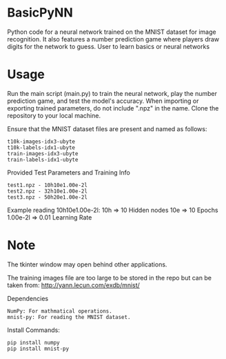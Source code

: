 # BasicPyNN
Python code for a neural network trained on the MNIST dataset for image recognition. It also features a number prediction game where players draw digits for the network to guess. User to learn basics or neural networks

# Usage
Run the main script (main.py) to train the neural network, play the number prediction game, and test the model's accuracy.
When importing or exporting trained parameters, do not include ".npz" in the name.
Clone the repository to your local machine.
    
Ensure that the MNIST dataset files are present and named as follows:

    t10k-images-idx3-ubyte
    t10k-labels-idx1-ubyte
    train-images-idx3-ubyte
    train-labels-idx1-ubyte

Provided Test Parameters and Training Info

    test1.npz - 10h10e1.00e-2l
    test2.npz - 32h10e1.00e-2l
    test3.npz - 50h20e1.00e-2l

Example reading 10h10e1.00e-2l:
10h => 10 Hidden nodes
10e => 10 Epochs
1.00e-2l => 0.01 Learning Rate

# Note
The tkinter window may open behind other applications.

The training images file are too large to be stored in the repo but can be taken from: http://yann.lecun.com/exdb/mnist/

Dependencies

    NumPy: For mathmatical operations.
    mnist-py: For reading the MNIST dataset.

Install Commands:

    pip install numpy
    pip install mnist-py
